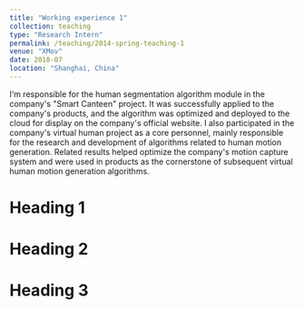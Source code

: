 ```yaml
---
title: "Working experience 1"
collection: teaching
type: "Research Intern"
permalink: /teaching/2014-spring-teaching-1
venue: "XMov"
date: 2018-07
location: "Shanghai, China"
---
```


I‘m responsible for the human segmentation algorithm module in the company's "Smart Canteen" project. It was successfully applied to the company's products, and the algorithm was optimized and deployed to the cloud for display on the company's official website.
I also participated in the company's virtual human project as a core personnel, mainly responsible for the research and development of algorithms related to human motion generation. Related results helped optimize the company's motion capture system and were used in products as the cornerstone of subsequent virtual human motion generation algorithms.

Heading 1
======

Heading 2
======

Heading 3
======

<!-- ---
title: "Teaching experience 1"
collection: teaching
type: "Undergraduate course"
permalink: /teaching/2014-spring-teaching-1
venue: "University 1, Department"
date: 2014-01-01
location: "City, Country"
---

This is a description of a teaching experience. You can use markdown like any other post.

Heading 1
======

Heading 2
======

Heading 3
====== -->